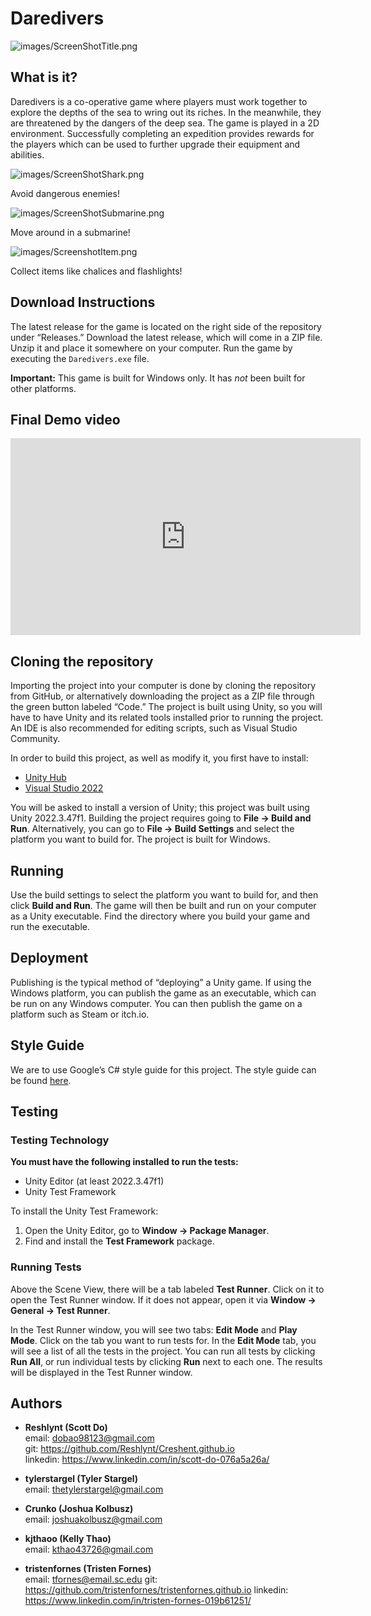 # Daredivers
![images/ScreenShotTitle.png](images/ScreenShotTitle.png)

## What is it?
Daredivers is a co-operative game where players must work together to explore the depths of the sea to wring out its riches. In the meanwhile, they are threatened by the dangers of the deep sea. The game is played in a 2D environment. Successfully completing an expedition provides rewards for the players which can be used to further upgrade their equipment and abilities.

![images/ScreenShotShark.png](https://github.com/SCCapstone/BrickThrowers/blob/main/images/ScreenShotShark.png)

Avoid dangerous enemies!

![images/ScreenShotSubmarine.png](https://github.com/SCCapstone/BrickThrowers/blob/main/images/ScreenShotSubmarine.png)

Move around in a submarine!

![images/ScreenshotItem.png](https://github.com/SCCapstone/BrickThrowers/blob/main/images/ScreenshotItem.png)

Collect items like chalices and flashlights!

## Download Instructions
The latest release for the game is located on the right side of the repository under “Releases.” Download the latest release, which will come in a ZIP file. Unzip it and place it somewhere on your computer. Run the game by executing the `Daredivers.exe` file.

**Important:** This game is built for Windows only. It has *not* been built for other platforms.

## Final Demo video

<iframe
  width="560" height="315"
  src="https://www.youtube.com/watch?v=NpEaa2P7qZI"
  title="Daredivers Final Demo"
  frameborder="0"
  allow="accelerometer; autoplay; clipboard-write; encrypted-media; gyroscope; picture-in-picture"
  allowfullscreen>
</iframe>

## Cloning the repository
Importing the project into your computer is done by cloning the repository from GitHub, or alternatively downloading the project as a ZIP file through the green button labeled “Code.” The project is built using Unity, so you will have to have Unity and its related tools installed prior to running the project. An IDE is also recommended for editing scripts, such as Visual Studio Community.

In order to build this project, as well as modify it, you first have to install:
- [Unity Hub](https://unity.com/download)
- [Visual Studio 2022](https://visualstudio.microsoft.com/vs/)

You will be asked to install a version of Unity; this project was built using Unity 2022.3.47f1. Building the project requires going to **File → Build and Run**. Alternatively, you can go to **File → Build Settings** and select the platform you want to build for. The project is built for Windows.

## Running
Use the build settings to select the platform you want to build for, and then click **Build and Run**. The game will then be built and run on your computer as a Unity executable. Find the directory where you build your game and run the executable.

## Deployment
Publishing is the typical method of “deploying” a Unity game. If using the Windows platform, you can publish the game as an executable, which can be run on any Windows computer. You can then publish the game on a platform such as Steam or itch.io.

## Style Guide
We are to use Google’s C# style guide for this project. The style guide can be found [here](https://google.github.io/styleguide/csharp-style.html).

## Testing

### Testing Technology
**You must have the following installed to run the tests:**
- Unity Editor (at least 2022.3.47f1)
- Unity Test Framework

To install the Unity Test Framework:
1. Open the Unity Editor, go to **Window → Package Manager**.
2. Find and install the **Test Framework** package.

### Running Tests
Above the Scene View, there will be a tab labeled **Test Runner**. Click on it to open the Test Runner window. If it does not appear, open it via **Window → General → Test Runner**.

In the Test Runner window, you will see two tabs: **Edit Mode** and **Play Mode**. Click on the tab you want to run tests for. In the **Edit Mode** tab, you will see a list of all the tests in the project. You can run all tests by clicking **Run All**, or run individual tests by clicking **Run** next to each one. The results will be displayed in the Test Runner window.

## Authors
- **Reshlynt (Scott Do)**  
  email: dobao98123@gmail.com  
  git: https://github.com/Reshlynt/Creshent.github.io  
  linkedin: https://www.linkedin.com/in/scott-do-076a5a26a/

- **tylerstargel (Tyler Stargel)**  
  email: thetylerstargel@gmail.com

- **Crunko (Joshua Kolbusz)**  
  email: joshuakolbusz@gmail.com

- **kjthaoo (Kelly Thao)**  
  email: kthao43726@gmail.com

- **tristenfornes (Tristen Fornes)**  
  email: tfornes@email.sc.edu
  git: https://github.com/tristenfornes/tristenfornes.github.io
  linkedin: https://www.linkedin.com/in/tristen-fornes-019b61251/
